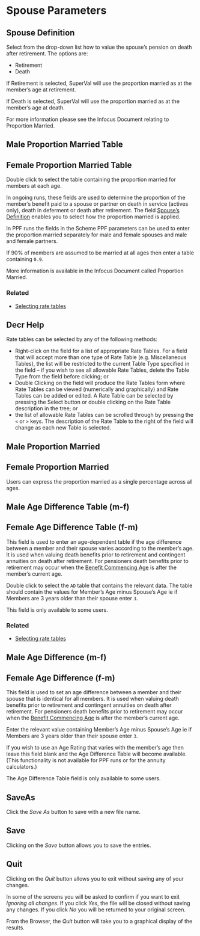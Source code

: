 # Spouse Parameters



## Spouse Definition

Select from the drop-down list how to value the spouse’s pension on
death after retirement. The options are:

-   Retirement
-   Death

If Retirement is selected, SuperVal will use the proportion married as
at the member’s age at retirement.

If Death is selected, SuperVal will use the proportion married as at the
member’s age at death.

For more information please see the Infocus Document relating to
Proportion Married.

## Male Proportion Married Table

## Female Proportion Married Table

Double click to select the table containing the proportion married for
members at each age.

In ongoing runs, these fields are used to determine the proportion of
the member’s benefit paid to a spouse or partner on death in service
(actives only), death in deferment or death after retirement. The field
[Spouse’s Definition](#bases+spmethod) enables you to select how the
proportion married is applied.

In PPF runs the fields in the Scheme PPF parameters can be used to enter
the proportion married separately for male and female spouses and male
and female partners.

If 90% of members are assumed to be married at all ages then enter a
table containing `0.9`.

More information is available in the Infocus Document called Proportion
Married.

### Related



-   [Selecting rate tables](selecting_rate_tables.md)

## Decr Help

Rate tables can be selected by any of the following methods:

-   Right-click on the field for a list of appropriate Rate Tables. For
    a field that will accept more than one type of Rate Table (e.g.
    Miscellaneous Tables), the list will be restricted to the current
    Table Type specified in the field – if you wish to see all allowable
    Rate Tables, delete the Table Type from the field before clicking;
    or
-   Double Clicking on the field will produce the Rate Tables form where
    Rate Tables can be viewed (numerically and graphically) and Rate
    Tables can be added or edited. A Rate Table can be selected by
    pressing the Select button or double clicking on the Rate Table
    description in the tree; or
-   the list of allowable Rate Tables can be scrolled through by
    pressing the `<` or `>` keys. The description of the Rate Table to
    the right of the field will change as each new Table is selected.

## Male Proportion Married

## Female Proportion Married

Users can express the proportion married as a single percentage across all ages.

## Male Age Difference Table (m-f)

## Female Age Difference Table (f-m)

This field is used to enter an age-dependent table if the age difference
between a member and their spouse varies according to the member’s age.
It is used when valuing death benefits prior to retirement and
contingent annuities on death after retirement. For pensioners death
benefits prior to retirement may occur when the [Benefit Commencing
Age](pensioners_basis+bage.md) is after the member’s current age.

Double click to select the `AD` table that contains the relevant data.
The table should contain the values for Member’s Age minus Spouse’s Age
ie if Members are 3 years older than their spouse enter `3`.

This field is only available to some users.

### Related



-   [Selecting rate tables](selecting_rate_tables.md)

## Male Age Difference (m-f)

## Female Age Difference (f-m)

This field is used to set an age difference between a member and their
spouse that is identical for all members. It is used when valuing death
benefits prior to retirement and contingent annuities on death after
retirement. For pensioners death benefits prior to retirement may occur
when the [Benefit Commencing Age](pensioners_basis+bage.md) is after
the member’s current age.

Enter the relevant value containing Member’s Age minus Spouse’s Age ie
if Members are 3 years older than their spouse enter `3`.

If you wish to use an Age Rating that varies with the member’s age then
leave this field blank and the Age Difference Table will become
available. (This functionality is not available for PPF runs or for the
annuity calculators.)

The Age Difference Table field is only available to some users.

## SaveAs

Click the _Save As_ button to save with a new file name.

## Save

Clicking on the _Save_ button allows you to save the entries.

## Quit

Clicking on the _Quit_ button allows you to exit without saving any of
your changes.

In some of the screens you will be asked to confirm if you want to exit
_Ignoring all changes_. If you click _Yes_, the file will be closed
without saving any changes. If you click _No_ you will be returned to your
original screen.

From the Browser, the _Quit_ button will take you to a graphical display
of the results.